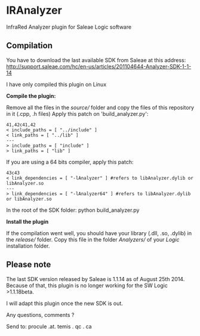 IRAnalyzer
==========

InfraRed Analyzer plugin for Saleae Logic software

Compilation
-----------

You have to download the last available SDK from Saleae at this address: http://support.saleae.com/hc/en-us/articles/201104644-Analyzer-SDK-1-1-14

I have only compiled this plugin on Linux

**Compile the plugin:**

Remove all the files in the *source/* folder and copy the files of this repository in it (.cpp, .h files)
Apply this patch on 'build_analyzer.py':

	41,42c41,42
	< include_paths = [ "../include" ]
	< link_paths = [ "../lib" ]
	---
	> include_paths = [ "include" ]
	> link_paths = [ "lib" ]

If you are using a 64 bits compiler, apply this patch:

	43c43
	< link_dependencies = [ "-lAnalyzer" ] #refers to libAnalyzer.dylib or libAnalyzer.so
	---
	> link_dependencies = [ "-lAnalyzer64" ] #refers to libAnalyzer.dylib or libAnalyzer.so

In the root of the SDK folder: python build_analyzer.py

**Install the plugin**

If the compilation went well, you should have your library (.dll, .so, .dylib) in the *release/* folder.
Copy this file in the folder *Analyzers/* of your *Logic* installation folder.

Please note
-----------

The last SDK version released by Saleae is 1.1.14 as of August 25th 2014.
Because of that, this plugin is no longer working for the SW Logic >1.1.18beta.

I will adapt this plugin once the new SDK is out.

Any questions, comments ?

Send to: procule .at. temis . qc . ca


